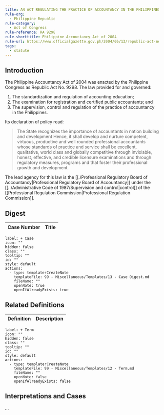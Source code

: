 ```yaml
---
title: AN ACT REGULATING THE PRACTICE OF ACCOUNTANCY IN THE PHILIPPINES, REPEALING FOR THE PURPOSE PRESIDENTIAL DECREE NO. 692, OTHERWISE KNOWN AS THE REVISED ACCOUNTANCY LAW, APPROPRIATING FUNDS THEREFOR AND FOR OTHER PURPOSES
rule-org:
  - Philippine Republic
rule-category:
  - Act of Congress
rule-reference: RA 9298
rule-shorttitle: Philippine Accountancy Act of 2004
rule-url: https://www.officialgazette.gov.ph/2004/05/13/republic-act-no-9298/
tags:
  - statute
---
```


## Introduction
The Philippine Accountancy Act of 2004 was enacted by the Philippine Congress as Republic Act No. 9298. The law provided for and governed:
1. The standardization and regulation of accounting education;
2. The examination for registration and certified public accountants; and
3. The supervision, control and regulation of the practice of accountancy in the Philippines.

Its declaration of policy read:

> The State recognizes the importance of accountants in nation building and development Hence, it shall develop and nurture competent, virtuous, productive and well rounded professional accountants whose standards of practice and service shall be excellent, qualitative, world class and globally competitive through inviolable, honest, effective, and credible licensure examinations and through regulatory measures, programs and that foster their professional growth and development.

The lead agency for this law is the [[./Professional Regulatory Board of Accountancy|Professional Regulatory Board of Accountancy]] under the [[../Administrative Code of 1987/Supervision and control|control]] of the [[Professional Regulation Commission|Professional Regulation Commission]].
## Digest
| Case Number | Title |
| ----------- | ----- |


```meta-bind-button
label: + Case
icon: ""
hidden: false
class: ""
tooltip: ""
id: ""
style: default
actions:
  - type: templaterCreateNote
    templateFile: 99 - Miscellaneous/Templates/13 - Case Digest.md
    fileName: ""
    openNote: true
    openIfAlreadyExists: true

```

## Related Definitions

| Definition | Description |
| ---------- | ----------- |


```meta-bind-button
label: + Term
icon: ""
hidden: false
class: ""
tooltip: ""
id: ""
style: default
actions:
  - type: templaterCreateNote
    templateFile: 99 - Miscellaneous/Templates/12 - Term.md
    fileName: ""
    openNote: false
    openIfAlreadyExists: false

```

## Interpretations and Cases
…
